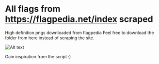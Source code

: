 # All flags from https://flagpedia.net/index scraped

High definition pngs downloaded from flagpedia
Feel free to download the folder from here instead of scraping the site.

![Alt text](./Flags.png, "Preview of the flags")

Gain inspiration from the script :)

